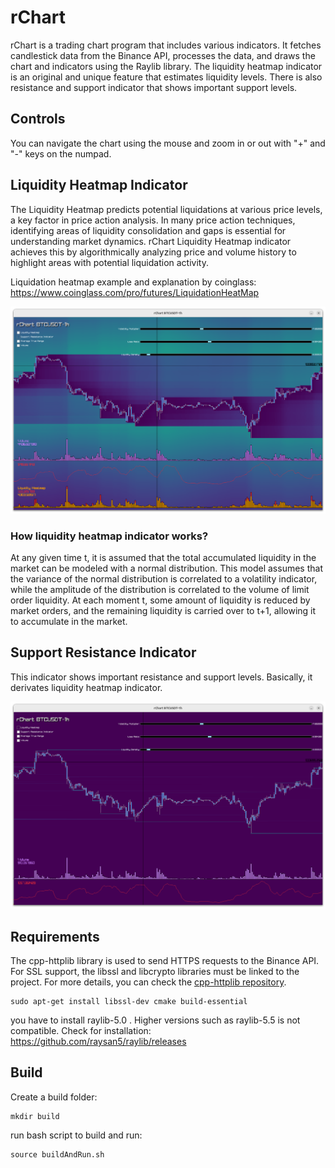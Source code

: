 # rChart

rChart is a trading chart program that includes various indicators. It fetches candlestick data from the Binance API, processes the data, and draws the chart and indicators using the Raylib library. The liquidity heatmap indicator is an original and unique feature that estimates liquidity levels. There is also resistance and support indicator that shows important support levels.

## Controls

You can navigate the chart using the mouse and zoom in or out with "+" and "-" keys on the numpad.

## Liquidity Heatmap Indicator

The Liquidity Heatmap predicts potential liquidations at various price levels, a key factor in price action analysis. In many price action techniques, identifying areas of liquidity consolidation and gaps is essential for understanding market dynamics. rChart Liquidity Heatmap indicator achieves this by algorithmically analyzing price and volume history to highlight areas with potential liquidation activity.

Liquidation heatmap example and explanation by coinglass: https://www.coinglass.com/pro/futures/LiquidationHeatMap

![alt text](https://github.com/bunyaminAkcay/rChart/blob/master/images/screenshot.png?raw=true)

### How liquidity heatmap indicator works?

At any given time t, it is assumed that the total accumulated liquidity in the market can be modeled with a normal distribution. This model assumes that the variance of the normal distribution is correlated to a volatility indicator, while the amplitude of the distribution is correlated to the volume of limit order liquidity. At each moment t, some amount of liquidity is reduced by market orders, and the remaining liquidity is carried over to t+1, allowing it to accumulate in the market.

## Support Resistance Indicator

This indicator shows important resistance and support levels. Basically, it derivates liquidity heatmap indicator.

![alt text](https://github.com/bunyaminAkcay/rChart/blob/master/images/screenshot2.png?raw=true)

## Requirements

The cpp-httplib library is used to send HTTPS requests to the Binance API. For SSL support, the libssl and libcrypto libraries must be linked to the project. For more details, you can check the [cpp-httplib repository](https://github.com/yhirose/cpp-httplib).


```
sudo apt-get install libssl-dev cmake build-essential
```

you have to install raylib-5.0 . Higher versions such as raylib-5.5 is not compatible. Check for installation: https://github.com/raysan5/raylib/releases

## Build

Create a build folder:

```
mkdir build
```

run bash script to build and run:

```
source buildAndRun.sh
```
